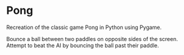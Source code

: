 # Pong

Recreation of the classic game Pong in Python using Pygame. 

Bounce a ball between two paddles on opposite sides of the screen. Attempt to beat the AI by bouncing the ball past their paddle.
